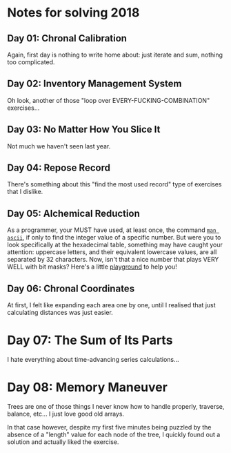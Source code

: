 # Notes for solving 2018
## Day 01: Chronal Calibration

Again, first day is nothing to write home about: just iterate and sum, nothing too complicated.

## Day 02: Inventory Management System

Oh look, another of those "loop over EVERY-FUCKING-COMBINATION" exercises...

## Day 03: No Matter How You Slice It

Not much we haven't seen last year.

## Day 04: Repose Record

There's something about this "find the most used record" type of exercises that I dislike.

## Day 05: Alchemical Reduction

As a programmer, your MUST have used, at least once, the command [`man ascii`](https://man.archlinux.org/man/core/man-pages/ascii.7.en), if only to find the integer value of a specific number. But were you to look specifically at the hexadecimal table, something may have caught your attention: uppercase letters, and their equivalent lowercase values, are all separated by 32 characters. Now, isn't that a nice number that plays VERY WELL with bit masks? Here's a little [playground](https://play.rust-lang.org/?version=stable&mode=debug&edition=2021&gist=d9a88346debfc3c2470c6b1527202f30) to help you!

## Day 06: Chronal Coordinates

At first, I felt like expanding each area one by one, until I realised that just calculating distances was just easier.

# Day 07: The Sum of Its Parts

I hate everything about time-advancing series calculations...

# Day 08: Memory Maneuver

Trees are one of those things I never know how to handle properly, traverse, balance, etc... I just love good old arrays.

In that case however, despite my first five minutes being puzzled by the absence of a "length" value for each node of the tree, I quickly found out a solution and actually liked the exercise.
